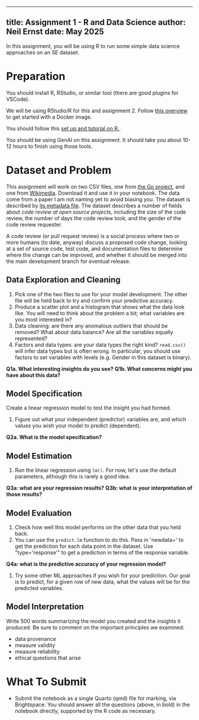 
---
title: Assignment 1 - R and Data Science
author: Neil Ernst
date: May 2025
---

In this assignment, you will be using R to run some simple data science approaches on an SE dataset. 

# Preparation
You should install R, RStudio, or similar tool (there are good plugins for VSCode).  

We will be using RStudio/R for this and assignment 2. Follow [this overview](docker.md) to get started with a Docker image.

You should follow this [set up and tutorial on R.](https://avehtari.github.io/ROS-Examples/Regression_and_Other_Stories_Appendix_A.pdf).

You should be using GenAI on this assignment. It should take you about 10-12 hours to finish using those tools. 

# Dataset and Problem

This assignment will work on two CSV files, one from [the Go project](a1/go-dataset1.csv), and one from [Wikimedia](a1/wikimedia-dataset1.csv). Download it and use it in your notebook. The data come from a paper I am not naming yet to avoid biasing you. The dataset is described by [its metadata file](a1/metadata.md). The dataset describes a number of fields about *code review at open source projects*, including the size of the code review, the number of days the code review took, and the gender of the code review requester. 

A code review (or pull request review) is a social process where two or more humans (to date, anyway) discuss a proposed code change, looking at a set of source code, test code, and documentation files to determine where the change can be improved, and whether it should be merged into the main development branch for eventual release.
  
## Data Exploration and Cleaning
1. Pick one of the two files to use for your model development. The other file will be held back to try and confirm your predictive accuracy.
2. Produce a scatter plot and a histogram that shows what the data look like. You will need to think about the problem a bit; what variables are you most interested in? 
3. Data cleaning: are there any anomalous outliers that should be removed? What about data balance? Are all the variables equally represented?
4. Factors and data types: are your data types the right kind? `read.csv()` will infer data types but is often wrong. In particular, you should use factors to set variables with levels (e.g. Gender in this dataset is binary).

**Q1a. What interesting insights do you see?**
**Q1b. What concerns might you have about this data?**

## Model Specification
Create a linear regression model to test the insight you had formed. 
1. Figure out what your independent (predictor) variables are, and which values you wish your model to predict (dependent). 

**Q2a. What is the model specification?**

## Model Estimation
1. Run the linear regression using `lm()`. For now, let's use the default parameters, although this is rarely a good idea.

**Q3a: what are your regression results?**
**Q3b: what is your interpretation of those results?**

## Model Evaluation
1. Check how well this model performs on the other data that you held back. 
2. You can use the `predict.lm` function to do this. Pass in 'newdata=<df name>' to get the prediction for each data point in the dataset. Use "type='response'" to get a prediction in terms of the response variable.

**Q4a: what is the predictive accuracy of your regression model?**

1. Try some other ML approaches if you wish for your prediction. Our goal is to predict, for a given row of new data, what the values will be for the predicted variables.

## Model Interpretation
Write 500 words summarizing the model you created and the insights it produced. Be sure to comment on the important principles we examined:
- data provenance
- measure validity
- measure reliability
- ethical questions that arise

# What To Submit
- Submit the notebook as a single Quarto (qmd) file for marking, via Brightspace. You should answer all the questions (above, in bold) in the notebook directly, supported by the R code as necessary.